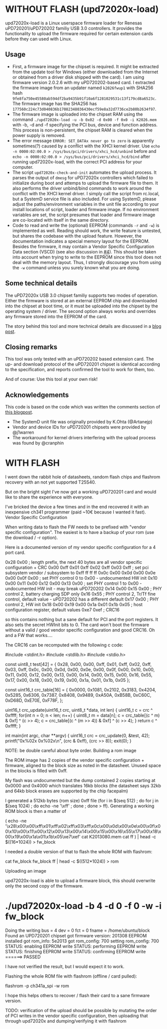 # WITHOUT FLASH (upd72020x-load)

upd72020x-load is a Linux userspace firmware loader for Renesas uPD720201/uPD720202 familiy USB 3.0 controllers. 
It provides the functionality to upload the firmware required for certain extension cards before they can used with Linux.

## Usage

 * First, a firmware image for the chipset is required.
   It might be extracted from the update tool for Windows (either downloaded from the Internet or obtained from a driver disk shipped with the card).
   I am using firmware version 2.0.2.6 with my uPD720202-based card. I extracted the firmware image from an updater named `k2026fwup1` with SHA256 hash `9fe8fa750e45580ab594df2ba9435b91f10a6f1281029531c13f179cd8a6523c`. The firmware image has the SHA256 has `177560c224c73d040836b17082348036430ecf59e8a32d7736ce2b80b2634f97`.
 * The firmware image is uploaded into the chipset RAM using the command `./upd72020x-load -u -b 0x02 -d 0x00 -f 0x0 -i K2026.mem` with -b, -d and -f specifying the PCI bus, device and function address.
   This process is non-persistent, the chipset RAM is cleared when the power supply is removed.
 * The error message `ERROR: SET_DATAx never go to zero` is apparently sometimes(?) caused by a conflict with the XHCI kernel driver. 
   Use `echo -n 0000:02:00.0 > /sys/bus/pci/drivers/xhci_hcd/unbind` before and `echo -n 0000:02:00.0 > /sys/bus/pci/drivers/xhci_hcd/bind` after running upd72020x-load, with the correct PCI address for your computer.
 * The script `upd72020x-check-and-init` automates the upload process. It parses the output of `dmesg` for uPD72020x controllers which failed to initialize during boot and attemps to upload the firmware file to them.
   It also performs the driver unbind/bind commands to work around the conflict with the XHCI kernel driver.
   I simply call the script from rc.local, but a SystemD service file is also included.
   For using SystemD, please adjust the paths/environment variables in the unit file according to your install locations of script, loader and firmware image.
   If no environment variables are set, the script presumes that loader and firmware image are co-located with itself in the same directory.
 * Code to read and write the (optional) EEPROM (commands `-r` and `-w`) is implemented as well.
   Reading should work, the write feature is untested, but shares the codebase with the upload feature. 
   However, the documentation indicates a special memory layout for the EEPROM. 
   Besides the firmware, it may contain a Vendor Specific Configuration Data section (VSCD) (see also discussion in [#4](https://github.com/markusj/upd72020x-load/issues/4)).
   This should be taken into account when trying to write to the EEPROM since this tool does not deal with the memory layout.
   Thus, I strongly discourage you from using the `-w` command unless you surely known what you are doing.

## Some technical details

The uPD72020x USB 3.0 chipset familiy supports two modes of operation.
Either the firmware is stored at an external EEPROM chip and downloaded into the chipset at boot time, or it must be uploaded into the chipset by the operating system / driver.
The second option always works and overrides any firmware stored into the EEPROM of the card.

The story behind this tool and more technical details are discussed in a [blog post](https://mjott.de/blog/881-renesas-usb-3-0-controllers-vs-linux/).

## Closing remarks

This tool was only tested with an uPD720202 based extension card. 
The up- and download protocol of the uPD720201 chipset is identical according to the specification, and reports confirmed the tool to work for them, too.

And of course: Use this tool at your own risk!

## Acknowledgements

This code is based on the code which was written the comments section of [this blogpost](http://billauer.co.il/blog/2015/11/renesas-rom-setpci/).

 * The SystemD unit file was originally provided by K.Ohta (@Artanejp)
 * Vendor and device IDs for uPD720201 chipsets were provided by @j1warren
 * The workaround for kernel drivers interfering with the upload process was found by @cranphin
 
# WITH FLASH
 
I went down the rabbit hole of datasheets, random flash chips and flashrom recovery with an not yet supported T25S40.

But on the bright sight I've now got a working uPD720201 card and would like to share the experience with everyone.

I've bricked the device a few times and in the end recovered it with an inexpensive ch341 programmer (paid ~10€ because I wanted it fast).
Vendor Specific Configuration

When writing data to flash the FW needs to be prefixed with "vendor specific configuration". The easiest is to have a backup of your rom (use the download / -r option).

Here is a documented version of my vendor specific configuration for a 4 port card.

0x28 0x00                               ; length prefix, the next 40 bytes are all vendor specific configuration + CRC
0x00 0xff 0x01 0xff 0x02 0xff 0x03 0xff ; set pci subsystem vendor / subsystem to 0xff ff ff ff
0x0c 0x00 0x0d 0x00 0x0e 0x00 0x0f 0x00 ; set PHY control 0 to 0x00 - undocumented HW init
0x10 0x00 0x11 0x00 0x12 0x00 0x13 0x00 ; set PHY control 1 to 0x00 - undocumented HW init - may break uPD720202
0x14 0x00 0x15 0x00                     ; PHY control 2, battery charging SDP only
0x16 0x55                               ; PHY control 2, Tr/Tf fine control, default value - uPD720202 has a different default
0x17 0x00                               ; PHY control 2, HW init
0x18 0x00 0x19 0x00 0x1a 0x01 0x1b 0x05 ; host configuration register, default values
0xe7 0xef                               ; CRC16

so this contains nothing but a sane default for PCI and the port registers. It also sets the secret HWInit bits to 0.
The card won't boot the firmware without a valid / good vendor specific configuration and good CRC16. Oh and a FW that works....

The CRC16 can be recomputed with the following c code:

#include <stdint.h>
#include <stdlib.h>
#include <stdio.h>

const uint8_t test[42] = {
        0x28, 0x00, 0x00, 0xff, 0x01, 0xff, 0x02, 0xff, 0x03, 0xff, 0x0c, 0x00, 0x0d, 0x00, 0x0e, 0x00,
        0x0f, 0x00, 0x10, 0x00, 0x11, 0x00, 0x12, 0x00, 0x13, 0x00, 0x14, 0x00, 0x15, 0x00, 0x16, 0x55,
        0x17, 0x00, 0x18, 0x00, 0x19, 0x00, 0x1a, 0x01, 0x1b, 0x05
};

const uint16_t crc_table[16] = {
        0x0000,   0x1081,   0x2102,   0x3183,   0x4204,   0x5285,   0x6306,   0x7387,
        0x8408,   0x9489,   0xA50A,   0xB58B,   0xC60C,   0xD68D,  0xE70E,   0xF78F,
};

uint16_t crc_update(uint16_t crc, uint8_t *data, int len)
{
        uint16_t c = crc ^ 0xffff;
        for(int n = 0; n < len; n++) {
                uint8_t m = data[n];
                c = crc_table[(c ^ m) & 0xf] ^ (c >> 4);
                c = crc_table[(c ^ (m >> 4)) & 0xf] ^ (c >> 4);
        }
        return c ^ 0xffff;
}

int main(int argc, char **argv) {
  uint16_t crc = crc_update(0, &test, 42);
  printf("0x%02x 0x%02x\n", (crc & 0xff), (crc >> 8));
  exit(0);
}

NOTE: be double careful about byte order.
Building a rom image

The ROM image has 2 copies of the vendor specific configuration + firmware, aligned to the block size as noted in the datasheet. Unused space in the blocks is filled with 0xff.

My flash was undocumented but the dump contained 2 copies starting at 0x0000 and 0x4000 which translates 16kb blocks (the datasheet says 32kb and 64kb block erases are supported by the chip facepalm)

I generated a 512kb bytes (rom size) 0xff file (for i in $(seq 512) ; do for j in $(seq 1024) ; do echo -ne '\xff' ; done ; done > ff).
Generating a working ROM block is then a matter of

(
  echo -ne '\x28\x00\x00\xff\x01\xff\x02\xff\x03\xff\x0c\x00\x0d\x00\x0e\x00\x0f\x00\x10\x00\x11\x00\x12\x00\x13\x00\x14\x00\x15\x00\x16\x55\x17\x00\x18\x00\x19\x00\x1a\x01\x1b\x05\xe7\xef'
  cat K2013080.mem
  cat ff
) | head -c $((16*1024)) > fw_block

I needed a double version of that to flash the whole ROM with flashrom:

cat fw_block fw_block ff | head -c $((512*1024)) > rom

Uploading an image

upd72020x-load is able to upload a firmware block, this should overwrite only the second copy of the firmware.

# ./upd72020x-load -b 4 -d 0 -f 0 -w -i fw_block
Doing the writing
bus = 4 
dev = 0 
fct = 0 
fname = /home/ubuntu/block 
Found an UPD720201 chipset
got firmware version: 201308
EEPROM installed
got rom_info: 5e2013
got rom_config: 700
setting rom_config: 700
STATUS: enabling EEPROM write
STATUS: performing EEPROM write
STATUS: finishing EEPROM write
STATUS: confirming EEPROM write
 ======> PASSED

I have not verified the result, but I would expect it to work.

Flashing the whole ROM file with flashrom (offline / card pulled):

flashrom -p ch341a_spi -w rom

I hope this helps others to recover / flash their card to a sane firmware version.

TODO: verification of the upload should be possible by mutating the order of PCI writes in the vendor specific configuration, then uploading that through upd72020x and dumping/verifying it with flashrom

